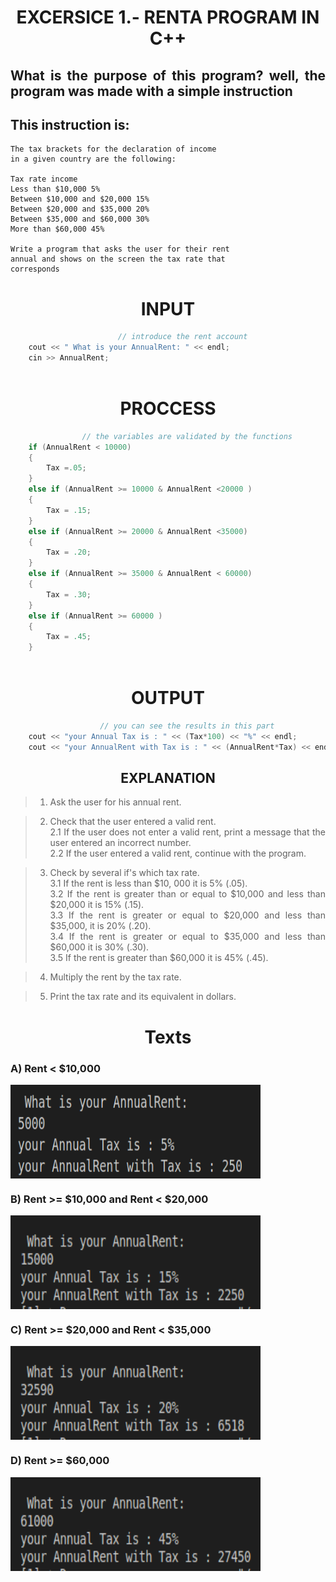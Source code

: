 <div align = "center">

# EXCERSICE 1.- RENTA PROGRAM IN C++

<div>

<div align= "justify">

## What is the purpose of this program? well, the program was made with a simple instruction

## This instruction is:
    The tax brackets for the declaration of income
    in a given country are the following:

    Tax rate income
    Less than $10,000 5%
    Between $10,000 and $20,000 15%
    Between $20,000 and $35,000 20%
    Between $35,000 and $60,000 30%
    More than $60,000 45%

    Write a program that asks the user for their rent
    annual and shows on the screen the tax rate that
    corresponds

<div>

<div align = "center">

# INPUT
<div>

<div align = "justify">

```c++
                        // introduce the rent account 
    cout << " What is your AnnualRent: " << endl;
    cin >> AnnualRent;
    
```
<div>

<div align = "center">

# PROCCESS
<div>

<div align = "justify">

```c++
                // the variables are validated by the functions 
    if (AnnualRent < 10000)
    {
        Tax =.05;
    }
    else if (AnnualRent >= 10000 & AnnualRent <20000 )
    {
        Tax = .15;
    }
    else if (AnnualRent >= 20000 & AnnualRent <35000)
    {
        Tax = .20;
    }
    else if (AnnualRent >= 35000 & AnnualRent < 60000)
    {
        Tax = .30;
    }
    else if (AnnualRent >= 60000 )
    {
        Tax = .45;
    }
    
```

<div>

<div align = "center" >

# OUTPUT 
<div>


<div align = "justify">

```c++    
                    // you can see the results in this part 
    cout << "your Annual Tax is : " << (Tax*100) << "%" << endl;
    cout << "your AnnualRent with Tax is : " << (AnnualRent*Tax) << endl;

```
<div>

<div align = "center">

## EXPLANATION
<div>

<div align = "justify ">

>1. Ask the user for his annual rent.

>2. Check that the user entered a valid rent.   
>2.1 If the user does not enter a valid rent, print a message that the  user entered an incorrect number.  
>2.2 If the user entered a valid rent, continue with the program.

>3.  Check by several if's which tax rate.  
>3.1 If the rent is less than $10, 000 it is 5% (.05).  
>3.2 If the rent is greater than or equal to $10,000 and less than $20,000 it is 15% (.15).  
>3.3 If the rent is greater or equal to $20,000 and less than $35,000, it is 20% (.20).   
>3.4 If the rent is greater or equal to $35,000 and less than $60,000 it is 30% (.30).  
>3.5 If the rent is greater than $60,000 it is 45% (.45). 

>4. Multiply the rent by the tax rate.

>5. Print the tax rate and its equivalent in dollars. 

<div>

<div align = "center" >

# Texts
<div>

<div align = "justify">

### A) Rent < $10,000
<img src="../imagenes/ejecutablerenta.png" align="center" height="150" width="400"/>


### B) Rent >= $10,000 and Rent < $20,000 
<img src="../imagenes/renta2.png" align="center" height="150" width="400"/>

### C) Rent >= $20,000 and Rent < $35,000 
<img src="../imagenes/renta3.png" align="center" height="150" width="400"/>

### D) Rent >= $60,000
<img src="../imagenes/renta4.png" align="center" height="150" width="400"/>
<div>